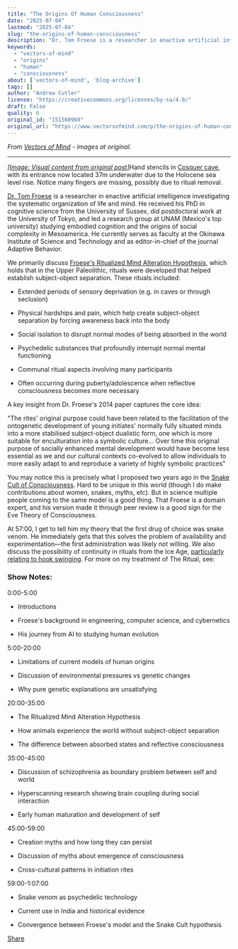 ```yaml
---
title: "The Origins Of Human Consciousness"
date: "2025-07-04"
lastmod: "2025-07-04"
slug: "the-origins-of-human-consciousness"
description: "Dr. Tom Froese is a researcher in enactive artificial intelligence investigating the systematic organization of life and mind. He received his PhD in cognitive science from the University of Sussex, d..."
keywords:
  - "vectors-of-mind"
  - "origins"
  - "human"
  - "consciousness"
about: ['vectors-of-mind', 'blog-archive']
tags: []
author: "Andrew Cutler"
license: "https://creativecommons.org/licenses/by-sa/4.0/"
draft: False
quality: 6
original_id: "151560960"
original_url: "https://www.vectorsofmind.com/p/the-origins-of-human-consciousness"
---
```

*From [Vectors of Mind](https://www.vectorsofmind.com/p/the-origins-of-human-consciousness) - images at original.*

---

[*[Image: Visual content from original post]*](https://substackcdn.com/image/fetch/$s_!C0u3!,f_auto,q_auto:good,fl_progressive:steep/https%3A%2F%2Fsubstack-post-media.s3.amazonaws.com%2Fpublic%2Fimages%2F73ec3760-eb6a-4df5-8c11-4c52660928ca_1350x900.jpeg)Hand stencils in [Cosquer cave](https://www.newscientist.com/article/mg25734300-900-cave-paintings-of-mutilated-hands-could-be-a-stone-age-sign-language/), with its entrance now located 37m underwater due to the Holocene sea level rise. Notice many fingers are missing, possibly due to ritual removal.

[Dr. Tom Froese](https://twitter.com/drtomfroese) is a researcher in enactive artificial intelligence investigating the systematic organization of life and mind. He received his PhD in cognitive science from the University of Sussex, did postdoctoral work at the University of Tokyo, and led a research group at UNAM (Mexico's top university) studying embodied cognition and the origins of social complexity in Mesoamerica. He currently serves as faculty at the Okinawa Institute of Science and Technology and as editor-in-chief of the journal Adaptive Behavior.

We primarily discuss [Froese's Ritualized Mind Alteration Hypothesis](https://www.academia.edu/10396191/The_ritualised_mind_alteration_hypothesis_of_the_origins_and_evolution_of_the_symbolic_human_mind), which holds that in the Upper Paleolithic, rituals were developed that helped establish subject-object separation. These rituals included:

 * Extended periods of sensory deprivation (e.g. in caves or through seclusion)

 * Physical hardships and pain, which help create subject-object separation by forcing awareness back into the body

 * Social isolation to disrupt normal modes of being absorbed in the world

 * Psychedelic substances that profoundly interrupt normal mental functioning

 * Communal ritual aspects involving many participants

 * Often occurring during puberty/adolescence when reflective consciousness becomes more necessary




A key insight from Dr. Froese's 2014 paper captures the core idea:

"The rites' original purpose could have been related to the facilitation of the ontogenetic development of young initiates' normally fully situated minds into a more stabilised subject-object dualistic form, one which is more suitable for enculturation into a symbolic culture... Over time this original purpose of socially enhanced mental development would have become less essential as we and our cultural contexts co-evolved to allow individuals to more easily adapt to and reproduce a variety of highly symbolic practices"

You may notice this is precisely what I proposed two years ago in the [Snake Cult of Consciousness](https://www.vectorsofmind.com/p/the-snake-cult-of-consciousness). Hard to be unique in this world (though I do make contributions about women, snakes, myths, etc). But in science multiple people coming to the same model is a good thing. That Froese is a domain expert, and his version made it through peer review is a good sign for the Eve Theory of Consciousness. 

At 57:00, I get to tell him my theory that the first drug of choice was snake venom. He immediately gets that this solves the problem of availability and experimentation—the first administration was likely not willing. We also discuss the possibility of continuity in rituals from the Ice Age, [particularly relating to hook swinging](https://www.vectorsofmind.com/p/evidence-for-global-cultural-diffusion). For more on my treatment of The Ritual, see:

### Show Notes:


0:00-5:00

 * Introductions

 * Froese's background in engineering, computer science, and cybernetics

 * His journey from AI to studying human evolution




5:00-20:00

 * Limitations of current models of human origins

 * Discussion of environmental pressures vs genetic changes

 * Why pure genetic explanations are unsatisfying




20:00-35:00

 * The Ritualized Mind Alteration Hypothesis

 * How animals experience the world without subject-object separation

 * The difference between absorbed states and reflective consciousness




35:00-45:00

 * Discussion of schizophrenia as boundary problem between self and world

 * Hyperscanning research showing brain coupling during social interaction

 * Early human maturation and development of self




45:00-59:00

 * Creation myths and how long they can persist

 * Discussion of myths about emergence of consciousness

 * Cross-cultural patterns in initiation rites




59:00-1:07:00

 * Snake venom as psychedelic technology

 * Current use in India and historical evidence

 * Convergence between Froese's model and the Snake Cult hypothesis




[Share](https://www.vectorsofmind.com/p/the-origins-of-human-consciousness?action=share)
